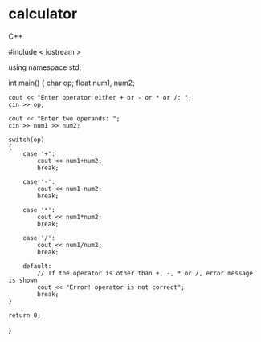 # calculator
C++

#include < iostream >

using namespace std;

int main()
{
    char op;
    float num1, num2;

    cout << "Enter operator either + or - or * or /: ";
    cin >> op;

    cout << "Enter two operands: ";
    cin >> num1 >> num2;

    switch(op)
    {
        case '+':
            cout << num1+num2;
            break;

        case '-':
            cout << num1-num2;
            break;

        case '*':
            cout << num1*num2;
            break;

        case '/':
            cout << num1/num2;
            break;

        default:
            // If the operator is other than +, -, * or /, error message is shown
            cout << "Error! operator is not correct";
            break;
    }

    return 0;
}
